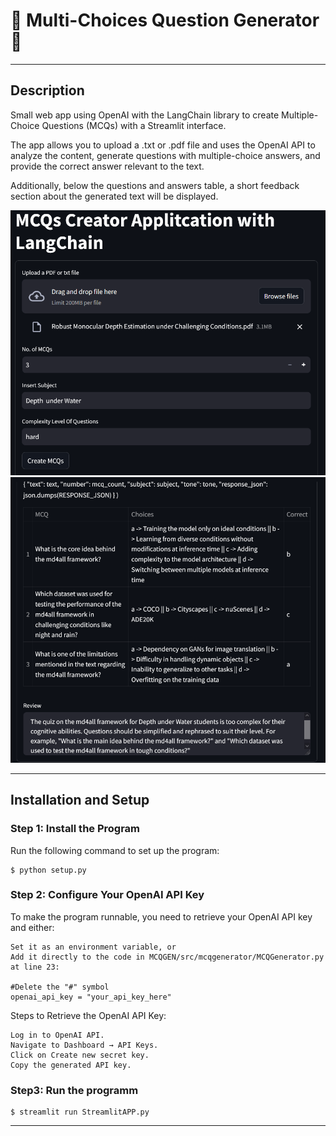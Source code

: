 # 🚀 Multi-Choices Question Generator 🚀

---

## Description

Small web app using OpenAI with the LangChain library to create Multiple-Choice Questions (MCQs) with a Streamlit interface.

The app allows you to upload a .txt or .pdf file and uses the OpenAI API to analyze the content, generate questions with multiple-choice answers, and provide the correct answer relevant to the text.

Additionally, below the questions and answers table, a short feedback section about the generated text will be displayed.

![Example Image](images/Input_image.png "Input")
![Example Image](images/Output_image.png "Output")

---

## Installation and Setup


### Step 1: Install the Program

Run the following command to set up the program:

    $ python setup.py

### Step 2: Configure Your OpenAI API Key

To make the program runnable, you need to retrieve your OpenAI API key and either:

    Set it as an environment variable, or
    Add it directly to the code in MCQGEN/src/mcqgenerator/MCQGenerator.py at line 23:
    
    #Delete the "#" symbol
    openai_api_key = "your_api_key_here"

Steps to Retrieve the OpenAI API Key:

    Log in to OpenAI API.
    Navigate to Dashboard → API Keys.
    Click on Create new secret key.
    Copy the generated API key.

### Step3: Run the programm

    $ streamlit run StreamlitAPP.py

---